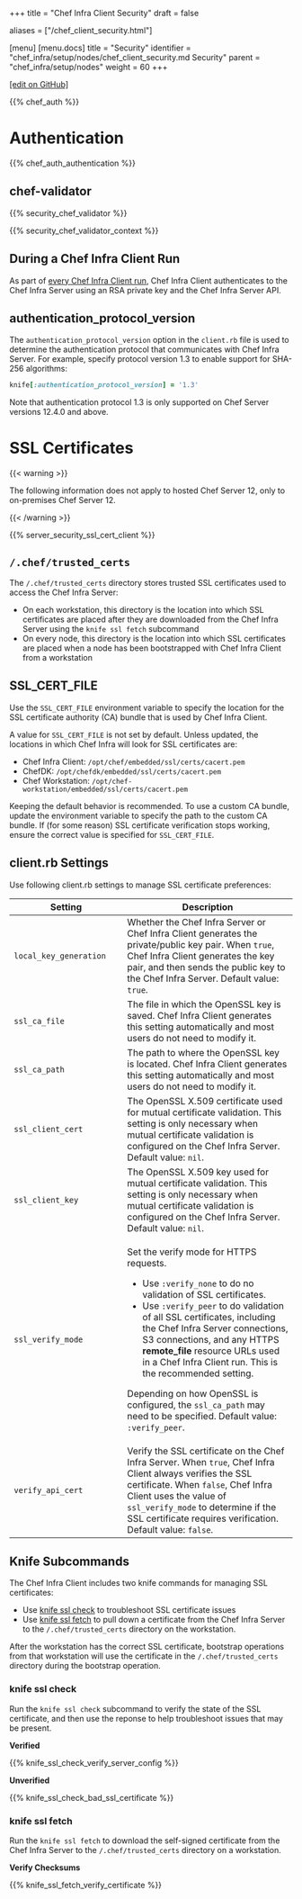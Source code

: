 +++
title = "Chef Infra Client Security"
draft = false

aliases = ["/chef_client_security.html"]

[menu]
  [menu.docs]
    title = "Security"
    identifier = "chef_infra/setup/nodes/chef_client_security.md Security"
    parent = "chef_infra/setup/nodes"
    weight = 60
+++    

[\[edit on GitHub\]](https://github.com/chef/chef-web-docs/blob/master/content/chef_client_security.md)

{{% chef_auth %}}

Authentication
==============

{{% chef_auth_authentication %}}

chef-validator
--------------

{{% security_chef_validator %}}

{{% security_chef_validator_context %}}

During a Chef Infra Client Run
------------------------------

As part of [every Chef Infra Client
run](/chef_client/#the-chef-client-run), Chef Infra Client
authenticates to the Chef Infra Server using an RSA private key and the
Chef Infra Server API.

authentication_protocol_version
---------------------------------

The `authentication_protocol_version` option in the `client.rb` file is
used to determine the authentication protocol that communicates with
Chef Infra Server. For example, specify protocol version 1.3 to enable
support for SHA-256 algorithms:

``` ruby
knife[:authentication_protocol_version] = '1.3'
```

Note that authentication protocol 1.3 is only supported on Chef Server
versions 12.4.0 and above.

SSL Certificates
================

{{< warning >}}

The following information does not apply to hosted Chef Server 12, only
to on-premises Chef Server 12.

{{< /warning >}}

{{% server_security_ssl_cert_client %}}

`/.chef/trusted_certs`
----------------------

The `/.chef/trusted_certs` directory stores trusted SSL certificates
used to access the Chef Infra Server:

-   On each workstation, this directory is the location into which SSL
    certificates are placed after they are downloaded from the Chef
    Infra Server using the `knife ssl fetch` subcommand
-   On every node, this directory is the location into which SSL
    certificates are placed when a node has been bootstrapped with Chef
    Infra Client from a workstation

SSL_CERT_FILE
---------------

Use the `SSL_CERT_FILE` environment variable to specify the location for
the SSL certificate authority (CA) bundle that is used by Chef Infra
Client.

A value for `SSL_CERT_FILE` is not set by default. Unless updated, the
locations in which Chef Infra will look for SSL certificates are:

-   Chef Infra Client: `/opt/chef/embedded/ssl/certs/cacert.pem`
-   ChefDK: `/opt/chefdk/embedded/ssl/certs/cacert.pem`
-   Chef Workstation:
    `/opt/chef-workstation/embedded/ssl/certs/cacert.pem`

Keeping the default behavior is recommended. To use a custom CA bundle,
update the environment variable to specify the path to the custom CA
bundle. If (for some reason) SSL certificate verification stops working,
ensure the correct value is specified for `SSL_CERT_FILE`.

client.rb Settings
------------------

Use following client.rb settings to manage SSL certificate preferences:

<table>
<colgroup>
<col style="width: 40%" />
<col style="width: 60%" />
</colgroup>
<thead>
<tr class="header">
<th>Setting</th>
<th>Description</th>
</tr>
</thead>
<tbody>
<tr class="odd">
<td><code>local_key_generation</code></td>
<td>Whether the Chef Infra Server or Chef Infra Client generates the private/public key pair. When <code>true</code>, Chef Infra Client generates the key pair, and then sends the public key to the Chef Infra Server. Default value: <code>true</code>.</td>
</tr>
<tr class="even">
<td><code>ssl_ca_file</code></td>
<td>The file in which the OpenSSL key is saved. Chef Infra Client generates this setting automatically and most users do not need to modify it.</td>
</tr>
<tr class="odd">
<td><code>ssl_ca_path</code></td>
<td>The path to where the OpenSSL key is located. Chef Infra Client generates this setting automatically and most users do not need to modify it.</td>
</tr>
<tr class="even">
<td><code>ssl_client_cert</code></td>
<td>The OpenSSL X.509 certificate used for mutual certificate validation. This setting is only necessary when mutual certificate validation is configured on the Chef Infra Server. Default value: <code>nil</code>.</td>
</tr>
<tr class="odd">
<td><code>ssl_client_key</code></td>
<td>The OpenSSL X.509 key used for mutual certificate validation. This setting is only necessary when mutual certificate validation is configured on the Chef Infra Server. Default value: <code>nil</code>.</td>
</tr>
<tr class="even">
<td><p><code>ssl_verify_mode</code></p></td>
<td><p>Set the verify mode for HTTPS requests.</p>
<ul>
<li>Use <code>:verify_none</code> to do no validation of SSL certificates.</li>
<li>Use <code>:verify_peer</code> to do validation of all SSL certificates, including the Chef Infra Server connections, S3 connections, and any HTTPS <strong>remote_file</strong> resource URLs used in a Chef Infra Client run. This is the recommended setting.</li>
</ul>
<p>Depending on how OpenSSL is configured, the <code>ssl_ca_path</code> may need to be specified. Default value: <code>:verify_peer</code>.</p></td>
</tr>
<tr class="odd">
<td><code>verify_api_cert</code></td>
<td>Verify the SSL certificate on the Chef Infra Server. When <code>true</code>, Chef Infra Client always verifies the SSL certificate. When <code>false</code>, Chef Infra Client uses the value of <code>ssl_verify_mode</code> to determine if the SSL certificate requires verification. Default value: <code>false</code>.</td>
</tr>
</tbody>
</table>

Knife Subcommands
-----------------

The Chef Infra Client includes two knife commands for managing SSL
certificates:

-   Use [knife ssl check](/knife_ssl_check/) to troubleshoot SSL
    certificate issues
-   Use [knife ssl fetch](/knife_ssl_fetch/) to pull down a
    certificate from the Chef Infra Server to the `/.chef/trusted_certs`
    directory on the workstation.

After the workstation has the correct SSL certificate, bootstrap
operations from that workstation will use the certificate in the
`/.chef/trusted_certs` directory during the bootstrap operation.

### knife ssl check

Run the `knife ssl check` subcommand to verify the state of the SSL
certificate, and then use the reponse to help troubleshoot issues that
may be present.

**Verified**

{{% knife_ssl_check_verify_server_config %}}

**Unverified**

{{% knife_ssl_check_bad_ssl_certificate %}}

### knife ssl fetch

Run the `knife ssl fetch` to download the self-signed certificate from
the Chef Infra Server to the `/.chef/trusted_certs` directory on a
workstation.

**Verify Checksums**

{{% knife_ssl_fetch_verify_certificate %}}

